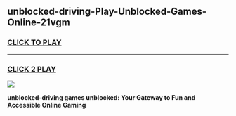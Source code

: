 
## unblocked-driving-Play-Unblocked-Games-Online-21vgm
<h3>
<a href="https://premium76.site?title=unblocked-driving&ref=25A">CLICK TO PLAY</a></h3>
<hr>

<h3>
<a href="https://premium76.site?title=unblocked-driving&ref=25A">CLICK 2 PLAY</a>
  
</h3>

<a href="https://premium76.site?title=unblocked-driving&ref=25A"><img src="https://clearcache.store/games.png"></a>


**unblocked-driving games unblocked: Your Gateway to Fun and Accessible Online Gaming**
